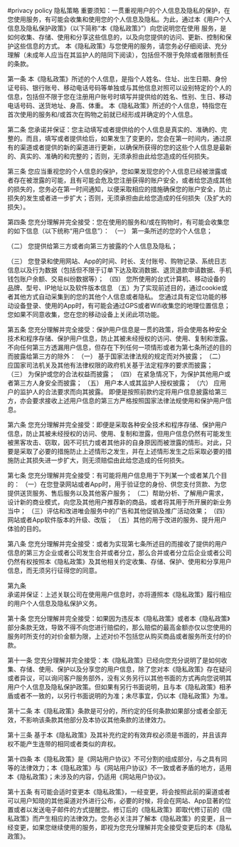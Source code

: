 #privacy policy 隐私策略
重要须知：一贯重视用户的个人信息及隐私的保护，在您使用服务，有可能会收集和使用您的个人信息及隐私。为此，通过本《用户个人信息及隐私保护政策》（以下简称“本《隐私政策》”）向您说明您在使用 服务，是如何收集、存储、使用和分享这些信息的，以及向您提供的访问、更新、控制和保护这些信息的方式。
本《隐私政策》与您使用的服务，请您务必仔细阅读、充分理解（未成年人应当在其监护人的陪同下阅读），包括但不限于免除或者限制责任的条款。


第一条    本《隐私政策》所述的个人信息，是指个人姓名、住址、出生日期、身份证号码、银行账号、移动电话号码等单独或与其他信息对照可以设别特定的个人的信息，包括但不限于您在注册用户账号时填写并提供给的姓名、性别、生日、移动电话号码、送货地址、身高、体重。
本《隐私政策》所述的个人信息，特指您在首次使用的服务和/或首次在购物之前就已经形成并确定的个人信息。


第二条    您承诺并保证：您主动填写或者提供给的个人信息是真实的、准确的、完整的。而且，填写或者提供给后，如果发生了变更的，您会在第一时间内，通过原有的渠道或者提供的新的渠道进行更新，以确保所获得的您的这些个人信息是最新的、真实的、准确的和完整的；否则，无须承担由此给您造成的任何损失。


第三条    您应当重视您的个人信息的保护，您如果发现您的个人信息已经被泄露或者存在被泄露的可能，且有可能会危及您注册获得的账户安全，或者给您造成其他的损失的，您务必在第一时间通知，以便采取相应的措施确保您的账户安全，防止损失的发生或者进一步扩大；否则，无须承担由此给您造成的任何损失（及扩大的损失）。


第四条    您充分理解并完全接受：您在使用的服务和/或在购物时，有可能会收集您的如下信息（以下统称“用户信息”）：
（一） 第一条所述的您的个人信息；

（二） 您提供给第三方或者向第三方披露的个人信息及隐私；

（三） 您登录和使用网站、App的时间、时长、支付账号、购物记录、系统日志信息以及行为数据（包括但不限于订单下达及取消数据、退货退款申请数据、手机钱包账户余额、交易纠纷数据等）；
（四） 您所使用的台式计算机、移动设备的品牌、型号、IP地址以及软件版本信息
（五）为了实现前述目的，通过cookie或者其他方式自动采集到的您的其他个人信息或者隐私。
您通过具有定位功能的移动设备登录、使用的App时，有可能会通过GPS或者Wifi收集您的地理位置信息；您如果不同意收集，您在您的移动设备上关闭此项功能。


第五条    您充分理解并完全接受：保护用户信息是一贯的政策，将会使用各种安全技术和程序存储、保护用户信息，防止其被未经授权的访问、使用、复制和泄露。不向任何第三方透漏用户信息，但存在下列任何一项情形或者为第七条所述的目的而披露给第三方的除外：
（一） 基于国家法律法规的规定而对外披露；
（二） 应国家司法机关及其他有法律权限的政府机关基于法定程序的要求而披露；
（三） 为保护或您的合法权益而披露；
（四） 在紧急情况下，为保护其他用户或者第三方人身安全而披露；
（五） 用户本人或其监护人授权披露；
（六） 应用户的监护人的合法要求而向其披露。
即便是按照前款约定将用户信息披露给第三方，亦会要求接收上述用户信息的第三方严格按照国家法律法规使用和保护用户信息。


第六条    您充分理解并完全接受：即便是采取各种安全技术和程序存储、保护用户信息，防止其被未经授权的访问、使用、复制和泄露，但用户信息仍然有可能发生被黑客攻击、窃取，因不可抗力或者其他非的自身原因而被泄露的情形。对此，只要是采取了必要的措施防止上述情形之发生，并在上述情形发生之后采取必要的措施防止其损失进一步扩大，则无须赔偿由此给您造成的任何损失。

第七条    您充分理解并完全接受：有可能将用户信息用于下列某一个或者某几个目的：
（一）在您登录网站或者App时，用于验证您的身份、供您支付货款、为您提供送货服务、售后服务以及其他客户服务；
（二）帮助分析、了解用户需求，设计新的商业模式，向您及其他用户推荐新的商品，或者将其用于所开展的新业务当中；
（三）评估和改进唯会服务中的广告和其他促销及推广活动效果；
（四）网站或者App软件版本的升级、改版；
（五）其他的用于改进的服务、提升用户体验的目的。


第八条    您充分理解并完全接受：或者为实现第七条所述目的而接收了提供的用户信息的第三方企业或者公司发生合并或者分立，那么合并或者分立后企业或者公司仍然有权按照本《隐私政策》及其他相关约定收集、存储、保护、使用和分享用户信息，而无须另行征得您的同意。


第九条    
承诺并保证：上述关联公司在使用用户信息时，亦将遵照本《隐私政策》履行相应的用户个人信息及隐私保护义务。


第十条    您充分理解并完全接受：如果因为违反本《隐私政策》或者本《隐私政策》部分条款无效，导致不得不向您进行赔偿的，那么赔偿的最高金额亦仅以您使用的服务时所支付的对价金额为限，上述对价不包括您从购买商品或者服务所支付的价款。


第十一条    您充分理解并完全接受：本《隐私政策》已经向您充分说明了是如何收集、存储、使用、保护以及分享您的用户信息，除了您对本《隐私政策》存在疑问或者异议，可以询问客户服务部外，没有义务另行以其他书面的方式再向您说明其用户个人信息及隐私保护政策。但如果有另行书面说明，且与本《隐私政策》相矛盾或者不一致的，以另行书面说明的为准；未尽事宜，仍以本《隐私政策》为准。

第十二条    本《隐私政策》条款是可分的，所约定的任何条款如果部分或者全部无效，不影响该条款其他部分及本协议其他条款的法律效力。


第十三条    基于本《隐私政策》及其补充约定的有效弃权必须是书面的，并且该弃权不能产生连带的相同或者类似的弃权。


第十四条    本《隐私政策》是《网站用户协议》不可分割的组成部分，与之具有同等的法律效力；本《隐私政策》与《网站用户协议》不一致或者矛盾的地方，适用本《隐私政策》；未涉及的内容，仍适用《网站用户协议》。

第十五条    有可能会适时变更本《隐私政策》，一经变更，将会按照此前的渠道或者可以用户知晓的其他渠道对外进行公布，必要的时候，将会在网站、App显著的位置或者以发送电子邮件的方式提醒您。修订后的《隐私政策》即取代修订前的《隐私政策》而产生相应的法律效力。您务必关注并了解本《隐私政策》的变更，且一经变更，如果您继续使用的服务，即视为您充分理解并完全接受变更后的本《隐私政策》。
